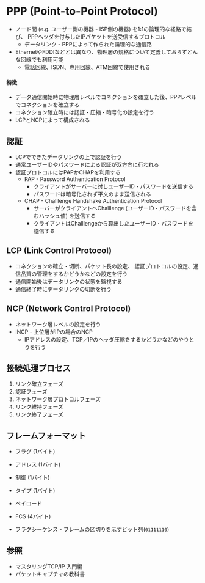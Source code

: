 # PPP (Point-to-Point Protocol)
- ノード間 (e.g. ユーザー側の機器 - ISP側の機器) を1:1の論理的な経路で結び、
  PPPヘッダを付与したIPパケットを送受信するプロトコル
  - データリンク - PPPによって作られた論理的な通信路
- EthernetやFDDIなどとは異なり、物理層の規格について定義しておらずどんな回線でも利用可能
  - 電話回線、ISDN、専用回線、ATM回線で使用される

#### 特徴
- データ通信開始時に物理層レベルでコネクションを確立した後、PPPレベルでコネクションを確立する
- コネクション確立時には認証・圧縮・暗号化の設定を行う
- LCPとNCPによって構成される

## 認証
- LCPでできたデータリンクの上で認証を行う
- 通常ユーザーIDやパスワードによる認証が双方向に行われる
- 認証プロトコルにはPAPかCHAPを利用する
  - PAP - Password Authentication Protocol
    - クライアントがサーバーに対しユーザーID・パスワードを送信する
    - パスワードは暗号化されず平文のまま送信される
  - CHAP - Challlenge Handshake Authentication Protocol
    - サーバーがクライアントへChalllenge (ユーザーID・パスワードを含むハッシュ値) を送信する
    - クライアントはChalllengeから算出したユーザーID・パスワードを送信する

## LCP (Link Control Protocol)
- コネクションの確立・切断、パケット長の設定、
  認証プロトコルの設定、通信品質の管理をするかどうかなどの設定を行う
- 通信開始後はデータリンクの状態を監視する
- 通信終了時にデータリンクの切断を行う

## NCP (Network Control Protocol)
- ネットワーク層レベルの設定を行う
- INCP - 上位層がIPの場合のNCP
  - IPアドレスの設定、TCP／IPのヘッダ圧縮をするかどうかなどのやりとりを行う

## 接続処理プロセス
1. リンク確立フェーズ
2. 認証フェーズ
3. ネットワーク層プロトコルフェーズ
4. リンク維持フェーズ
5. リンク終了フェーズ

## フレームフォーマット
- フラグ (1バイト)
- アドレス (1バイト)
- 制御 (1バイト)
- タイプ (1バイト)
- ペイロード
- FCS (4バイト)

- フラグシーケンス - フレームの区切りを示すビット列(`01111110`)

## 参照
- マスタリングTCP/IP 入門編
- パケットキャプチャの教科書
